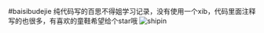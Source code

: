 #baisibudejie
纯代码写的百思不得姐学习记录，没有使用一个xib，代码里面注释写的也很多，有喜欢的童鞋希望给个star哦
![shipin](https://github.com/Tomous/baisibudejie/blob/master/baisibudejie.gif)
